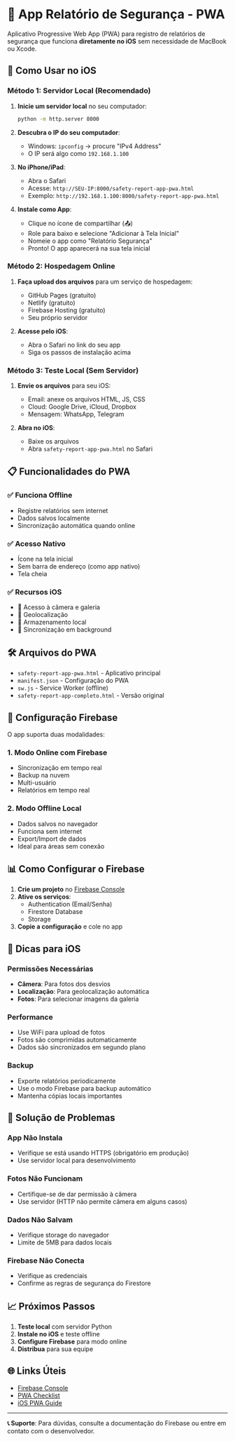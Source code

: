 # 📱 App Relatório de Segurança - PWA

Aplicativo Progressive Web App (PWA) para registro de relatórios de segurança que funciona **diretamente no iOS** sem necessidade de MacBook ou Xcode.

## 🚀 Como Usar no iOS

### Método 1: Servidor Local (Recomendado)
1. **Inicie um servidor local** no seu computador:
   ```bash
   python -m http.server 8000
   ```

2. **Descubra o IP do seu computador**:
   - Windows: `ipconfig` → procure "IPv4 Address"
   - O IP será algo como `192.168.1.100`

3. **No iPhone/iPad**:
   - Abra o Safari
   - Acesse: `http://SEU-IP:8000/safety-report-app-pwa.html`
   - Exemplo: `http://192.168.1.100:8000/safety-report-app-pwa.html`

4. **Instale como App**:
   - Clique no ícone de compartilhar (📤)
   - Role para baixo e selecione "Adicionar à Tela Inicial"
   - Nomeie o app como "Relatório Segurança"
   - Pronto! O app aparecerá na sua tela inicial

### Método 2: Hospedagem Online
1. **Faça upload dos arquivos** para um serviço de hospedagem:
   - GitHub Pages (gratuito)
   - Netlify (gratuito)
   - Firebase Hosting (gratuito)
   - Seu próprio servidor

2. **Acesse pelo iOS**:
   - Abra o Safari no link do seu app
   - Siga os passos de instalação acima

### Método 3: Teste Local (Sem Servidor)
1. **Envie os arquivos** para seu iOS:
   - Email: anexe os arquivos HTML, JS, CSS
   - Cloud: Google Drive, iCloud, Dropbox
   - Mensagem: WhatsApp, Telegram

2. **Abra no iOS**:
   - Baixe os arquivos
   - Abra `safety-report-app-pwa.html` no Safari

## 📋 Funcionalidades do PWA

### ✅ Funciona Offline
- Registre relatórios sem internet
- Dados salvos localmente
- Sincronização automática quando online

### ✅ Acesso Nativo
- Ícone na tela inicial
- Sem barra de endereço (como app nativo)
- Tela cheia

### ✅ Recursos iOS
- 📸 Acesso à câmera e galeria
- 📍 Geolocalização
- 💾 Armazenamento local
- 🔄 Sincronização em background

## 🛠️ Arquivos do PWA

- `safety-report-app-pwa.html` - Aplicativo principal
- `manifest.json` - Configuração do PWA
- `sw.js` - Service Worker (offline)
- `safety-report-app-completo.html` - Versão original

## 🔧 Configuração Firebase

O app suporta duas modalidades:

### 1. Modo Online com Firebase
- Sincronização em tempo real
- Backup na nuvem
- Multi-usuário
- Relatórios em tempo real

### 2. Modo Offline Local
- Dados salvos no navegador
- Funciona sem internet
- Export/Import de dados
- Ideal para áreas sem conexão

## 📊 Como Configurar o Firebase

1. **Crie um projeto** no [Firebase Console](https://console.firebase.google.com)
2. **Ative os serviços**:
   - Authentication (Email/Senha)
   - Firestore Database
   - Storage
3. **Copie a configuração** e cole no app

## 🎯 Dicas para iOS

### Permissões Necessárias
- **Câmera**: Para fotos dos desvios
- **Localização**: Para geolocalização automática
- **Fotos**: Para selecionar imagens da galeria

### Performance
- Use WiFi para upload de fotos
- Fotos são comprimidas automaticamente
- Dados são sincronizados em segundo plano

### Backup
- Exporte relatórios periodicamente
- Use o modo Firebase para backup automático
- Mantenha cópias locais importantes

## 🚨 Solução de Problemas

### App Não Instala
- Verifique se está usando HTTPS (obrigatório em produção)
- Use servidor local para desenvolvimento

### Fotos Não Funcionam
- Certifique-se de dar permissão à câmera
- Use servidor (HTTP não permite câmera em alguns casos)

### Dados Não Salvam
- Verifique storage do navegador
- Limite de 5MB para dados locais

### Firebase Não Conecta
- Verifique as credenciais
- Confirme as regras de segurança do Firestore

## 📈 Próximos Passos

1. **Teste local** com servidor Python
2. **Instale no iOS** e teste offline
3. **Configure Firebase** para modo online
4. **Distribua** para sua equipe

## 🌐 Links Úteis

- [Firebase Console](https://console.firebase.google.com)
- [PWA Checklist](https://web.dev/pwa-checklist/)
- [iOS PWA Guide](https://developer.apple.com/library/archive/documentation/AppleApplications/Reference/SafariWebContent/ConfiguringWebApplications/ConfiguringWebApplications.html)

---

**📞 Suporte**: Para dúvidas, consulte a documentação do Firebase ou entre em contato com o desenvolvedor.

